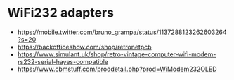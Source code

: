 # WiFi232 adapters

* https://mobile.twitter.com/bruno_grampa/status/1137288123262603264?s=20
* https://backofficeshow.com/shop/retronetpcb
* https://www.simulant.uk/shop/retro-vintage-computer-wifi-modem-rs232-serial-hayes-compatible
* https://www.cbmstuff.com/proddetail.php?prod=WiModem232OLED